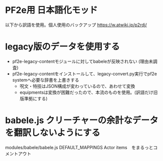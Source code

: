 # PF2e用 日本語化モッド

以下から訳語を使用。個人使用のバックアップ
https://w.atwiki.jp/p2rdj/

# legacy版のデータを使用する
* pf2e-legacy-contentモジュールに対してbabeleが反映されない (理由未調査)
* pf2e-legacy-contentをインストールして、legacy-convert.py実行でpf2e systemへ必要な辞書を上書きする
  * 呪文・特技はJSON構成が変わっているので、あわせて変換
  * equipmentsは変換が困難だったので、本流のものを使用。(訳語だけ旧版準拠にする)

# babele.js クリーチャーの余計なデータを翻訳しないようにする
modules/babele/babele.js
DEFAULT_MAPPINGS
Actor
items　をまるっとコメントアウト
